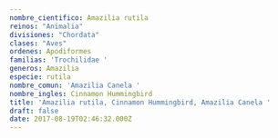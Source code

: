 ```yaml
---
nombre_cientifico: Amazilia rutila
reinos: "Animalia"
divisiones: "Chordata"
clases: "Aves"
ordenes: Apodiformes
familias: 'Trochilidae '
generos: Amazilia
especie: rutila
nombre_comun: 'Amazilia Canela '
nombre_ingles: Cinnamon Hummingbird
title: 'Amazilia rutila, Cinnamon Hummingbird, Amazilia Canela '
draft: false
date: 2017-08-19T02:46:32.000Z
---
```


